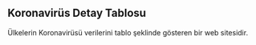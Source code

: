 ## Koronavirüs Detay Tablosu 

Ülkelerin Koronavirüsü verilerini tablo şeklinde gösteren bir web sitesidir.